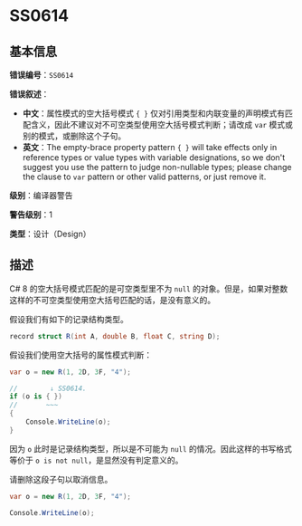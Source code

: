 ﻿# SS0614
## 基本信息

**错误编号**：`SS0614`

**错误叙述**：

* **中文**：属性模式的空大括号模式 `{ }` 仅对引用类型和内联变量的声明模式有匹配含义，因此不建议对不可空类型使用空大括号模式判断；请改成 `var` 模式或别的模式，或删除这个子句。
* **英文**：The empty-brace property pattern `{ }` will take effects only in reference types or value types with variable designations, so we don't suggest you use the pattern to judge non-nullable types; please change the clause to `var` pattern or other valid patterns, or just remove it.

**级别**：编译器警告

**警告级别**：1

**类型**：设计（Design）

## 描述

C# 8 的空大括号模式匹配的是可空类型里不为 `null` 的对象。但是，如果对整数这样的不可空类型使用空大括号匹配的话，是没有意义的。

假设我们有如下的记录结构类型。

```csharp
record struct R(int A, double B, float C, string D);
```

假设我们使用空大括号的属性模式判断：

```csharp
var o = new R(1, 2D, 3F, "4");

//        ↓ SS0614.
if (o is { })
//       ~~~
{
    Console.WriteLine(o);
}
```

因为 `o` 此时是记录结构类型，所以是不可能为 `null` 的情况。因此这样的书写格式等价于 `o is not null`，是显然没有判定意义的。

请删除这段子句以取消信息。

```csharp
var o = new R(1, 2D, 3F, "4");

Console.WriteLine(o);
```